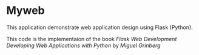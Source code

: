 # Myweb

This application demonstrate web application design using Flask (Python).

This code is the implementaion of the book _Flask Web Development Developing Web Applications with Python_ by _Miguel Grinberg_
